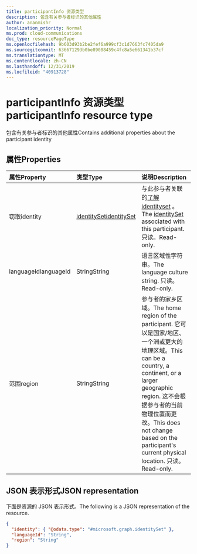 ```yaml
---
title: participantInfo 资源类型
description: 包含有关参与者标识的其他属性
author: ananmishr
localization_priority: Normal
ms.prod: cloud-communications
doc_type: resourcePageType
ms.openlocfilehash: 9b603d93b2be2fef6a999cf3c1d7663fc7405da9
ms.sourcegitcommit: 636671293b0be89088459c4fc8a5e661341b37cf
ms.translationtype: MT
ms.contentlocale: zh-CN
ms.lasthandoff: 12/31/2019
ms.locfileid: "40913728"
---
```

# <a name="participantinfo-resource-type"></a><span data-ttu-id="0090f-103">participantInfo 资源类型</span><span class="sxs-lookup"><span data-stu-id="0090f-103">participantInfo resource type</span></span>

<span data-ttu-id="0090f-104">包含有关参与者标识的其他属性</span><span class="sxs-lookup"><span data-stu-id="0090f-104">Contains additional properties about the participant identity</span></span>

## <a name="properties"></a><span data-ttu-id="0090f-105">属性</span><span class="sxs-lookup"><span data-stu-id="0090f-105">Properties</span></span>

| <span data-ttu-id="0090f-106">属性</span><span class="sxs-lookup"><span data-stu-id="0090f-106">Property</span></span>       | <span data-ttu-id="0090f-107">类型</span><span class="sxs-lookup"><span data-stu-id="0090f-107">Type</span></span>                          | <span data-ttu-id="0090f-108">说明</span><span class="sxs-lookup"><span data-stu-id="0090f-108">Description</span></span>                                                                                                                                                |
|:---------------|:------------------------------|:-----------------------------------------------------------------------------------------------------------------------------------------------------------|
| <span data-ttu-id="0090f-109">窃取</span><span class="sxs-lookup"><span data-stu-id="0090f-109">identity</span></span>       | [<span data-ttu-id="0090f-110">identitySet</span><span class="sxs-lookup"><span data-stu-id="0090f-110">identitySet</span></span>](identityset.md) | <span data-ttu-id="0090f-111">与此参与者关联的[了解 identityset](identityset.md) 。</span><span class="sxs-lookup"><span data-stu-id="0090f-111">The [identitySet](identityset.md) associated with this participant.</span></span> <span data-ttu-id="0090f-112">只读。</span><span class="sxs-lookup"><span data-stu-id="0090f-112">Read-only.</span></span>                                                                             |
| <span data-ttu-id="0090f-113">languageId</span><span class="sxs-lookup"><span data-stu-id="0090f-113">languageId</span></span>     | <span data-ttu-id="0090f-114">String</span><span class="sxs-lookup"><span data-stu-id="0090f-114">String</span></span>                        | <span data-ttu-id="0090f-115">语言区域性字符串。</span><span class="sxs-lookup"><span data-stu-id="0090f-115">The language culture string.</span></span> <span data-ttu-id="0090f-116">只读。</span><span class="sxs-lookup"><span data-stu-id="0090f-116">Read-only.</span></span>                                                                                                                    |
| <span data-ttu-id="0090f-117">范围</span><span class="sxs-lookup"><span data-stu-id="0090f-117">region</span></span>         | <span data-ttu-id="0090f-118">String</span><span class="sxs-lookup"><span data-stu-id="0090f-118">String</span></span>                        | <span data-ttu-id="0090f-119">参与者的家乡区域。</span><span class="sxs-lookup"><span data-stu-id="0090f-119">The home region of the participant.</span></span> <span data-ttu-id="0090f-120">它可以是国家/地区、一个洲或更大的地理区域。</span><span class="sxs-lookup"><span data-stu-id="0090f-120">This can be a country, a continent, or a larger geographic region.</span></span> <span data-ttu-id="0090f-121">这不会根据参与者的当前物理位置而更改。</span><span class="sxs-lookup"><span data-stu-id="0090f-121">This does not change based on the participant's current physical location.</span></span> <span data-ttu-id="0090f-122">只读。</span><span class="sxs-lookup"><span data-stu-id="0090f-122">Read-only.</span></span> |


## <a name="json-representation"></a><span data-ttu-id="0090f-123">JSON 表示形式</span><span class="sxs-lookup"><span data-stu-id="0090f-123">JSON representation</span></span>

<span data-ttu-id="0090f-124">下面是资源的 JSON 表示形式。</span><span class="sxs-lookup"><span data-stu-id="0090f-124">The following is a JSON representation of the resource.</span></span>

<!-- {
  "blockType": "resource",
  "optionalProperties": [
    "languageId",
    "region"
  ],
  "@odata.type": "microsoft.graph.participantInfo"
}-->
```json
{
  "identity": { "@odata.type": "#microsoft.graph.identitySet" },
  "languageId": "String",
  "region": "String"
}
```

<!-- uuid: 8fcb5dbc-d5aa-4681-8e31-b001d5168d79
2015-10-25 14:57:30 UTC -->
<!--
{
  "type": "#page.annotation",
  "description": "participantInfo resource",
  "keywords": "",
  "section": "documentation",
  "tocPath": "",
  "suppressions": []
}
-->
